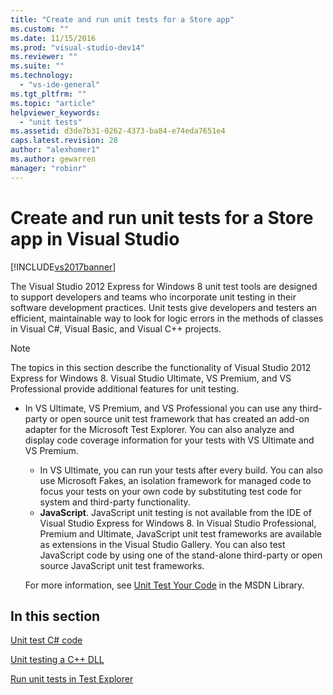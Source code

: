 ```yaml
---
title: "Create and run unit tests for a Store app"
ms.custom: ""
ms.date: 11/15/2016
ms.prod: "visual-studio-dev14"
ms.reviewer: ""
ms.suite: ""
ms.technology:
  - "vs-ide-general"
ms.tgt_pltfrm: ""
ms.topic: "article"
helpviewer_keywords:
  - "unit tests"
ms.assetid: d3de7b31-0262-4373-ba84-e74eda7651e4
caps.latest.revision: 28
author: "alexhomer1"
ms.author: gewarren
manager: "robinr"
---
```

# Create and run unit tests for a Store app in Visual Studio
[!INCLUDE[vs2017banner](../includes/vs2017banner.md)]

The Visual Studio 2012 Express for Windows 8 unit test tools are designed to support developers and teams who incorporate unit testing in their software development practices. Unit tests give developers and testers an efficient, maintainable way to look for logic errors in the methods of classes in Visual C#, Visual Basic, and Visual C++ projects.

> [!NOTE]
>  The topics in this section describe the functionality of Visual Studio 2012 Express for Windows 8. Visual Studio Ultimate, VS Premium, and VS Professional provide additional features for unit testing.
>
> - In VS Ultimate, VS Premium, and VS Professional you can use any third-party or open source unit test framework that has created an add-on adapter for the Microsoft Test Explorer. You can also analyze and display code coverage information for your tests with VS Ultimate and VS Premium.
>   -   In VS Ultimate, you can run your tests after every build. You can also use Microsoft Fakes, an isolation framework for managed code to focus your tests on your own code by substituting test code for system and third-party functionality.
>   -   **JavaScript**. JavaScript unit testing is not available from the IDE of Visual Studio Express for Windows 8. In Visual Studio Professional, Premium and Ultimate, JavaScript unit test frameworks are available as extensions in the Visual Studio Gallery. You can also test JavaScript code by using one of the stand-alone third-party or open source JavaScript unit test frameworks.
>
>   For more information, see [Unit Test Your Code](../test/unit-test-your-code.md) in the MSDN Library.

## In this section
 [Unit test C# code](../test/unit-testing-visual-csharp-code-in-a-store-app.md)

 [Unit testing a C++ DLL](../test/unit-testing-a-visual-cpp-dll-for-store-apps.md)

 [Run unit tests in Test Explorer](../test/run-unit-tests-for-store-apps-in-visual-studio.md)
